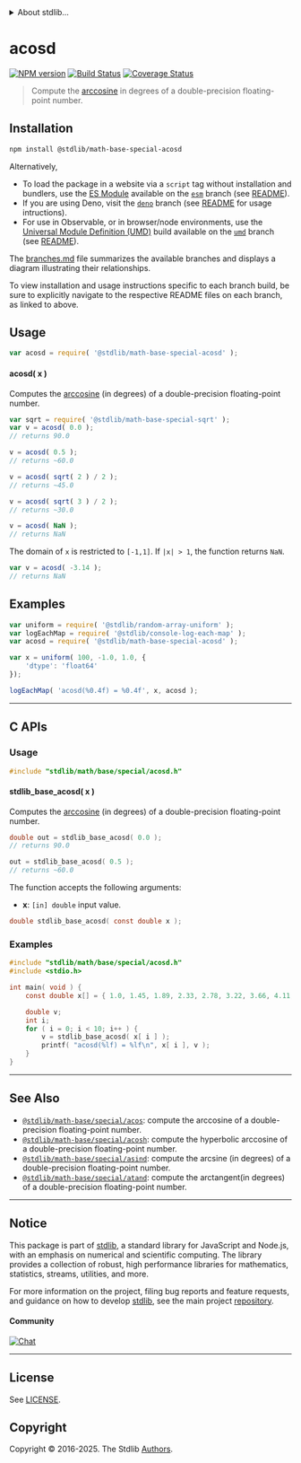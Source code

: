 <!--

@license Apache-2.0

Copyright (c) 2024 The Stdlib Authors.

Licensed under the Apache License, Version 2.0 (the "License");
you may not use this file except in compliance with the License.
You may obtain a copy of the License at

   http://www.apache.org/licenses/LICENSE-2.0

Unless required by applicable law or agreed to in writing, software
distributed under the License is distributed on an "AS IS" BASIS,
WITHOUT WARRANTIES OR CONDITIONS OF ANY KIND, either express or implied.
See the License for the specific language governing permissions and
limitations under the License.

-->


<details>
  <summary>
    About stdlib...
  </summary>
  <p>We believe in a future in which the web is a preferred environment for numerical computation. To help realize this future, we've built stdlib. stdlib is a standard library, with an emphasis on numerical and scientific computation, written in JavaScript (and C) for execution in browsers and in Node.js.</p>
  <p>The library is fully decomposable, being architected in such a way that you can swap out and mix and match APIs and functionality to cater to your exact preferences and use cases.</p>
  <p>When you use stdlib, you can be absolutely certain that you are using the most thorough, rigorous, well-written, studied, documented, tested, measured, and high-quality code out there.</p>
  <p>To join us in bringing numerical computing to the web, get started by checking us out on <a href="https://github.com/stdlib-js/stdlib">GitHub</a>, and please consider <a href="https://opencollective.com/stdlib">financially supporting stdlib</a>. We greatly appreciate your continued support!</p>
</details>

# acosd

[![NPM version][npm-image]][npm-url] [![Build Status][test-image]][test-url] [![Coverage Status][coverage-image]][coverage-url] <!-- [![dependencies][dependencies-image]][dependencies-url] -->

> Compute the [arccosine][arccosine] in degrees of a double-precision floating-point number.

<section class="installation">

## Installation

```bash
npm install @stdlib/math-base-special-acosd
```

Alternatively,

-   To load the package in a website via a `script` tag without installation and bundlers, use the [ES Module][es-module] available on the [`esm`][esm-url] branch (see [README][esm-readme]).
-   If you are using Deno, visit the [`deno`][deno-url] branch (see [README][deno-readme] for usage intructions).
-   For use in Observable, or in browser/node environments, use the [Universal Module Definition (UMD)][umd] build available on the [`umd`][umd-url] branch (see [README][umd-readme]).

The [branches.md][branches-url] file summarizes the available branches and displays a diagram illustrating their relationships.

To view installation and usage instructions specific to each branch build, be sure to explicitly navigate to the respective README files on each branch, as linked to above.

</section>

<section class="usage">

## Usage

```javascript
var acosd = require( '@stdlib/math-base-special-acosd' );
```

#### acosd( x )

Computes the [arccosine][arccosine] (in degrees) of a double-precision floating-point number.

```javascript
var sqrt = require( '@stdlib/math-base-special-sqrt' );
var v = acosd( 0.0 );
// returns 90.0

v = acosd( 0.5 );
// returns ~60.0

v = acosd( sqrt( 2 ) / 2 );
// returns ~45.0

v = acosd( sqrt( 3 ) / 2 );
// returns ~30.0

v = acosd( NaN );
// returns NaN
```

The domain of `x` is restricted to `[-1,1]`. If `|x| > 1`, the function returns `NaN`.

```javascript
var v = acosd( -3.14 );
// returns NaN
```

</section>

<!-- /.usage -->

<section class="examples">

## Examples

<!-- eslint no-undef: "error" -->

```javascript
var uniform = require( '@stdlib/random-array-uniform' );
var logEachMap = require( '@stdlib/console-log-each-map' );
var acosd = require( '@stdlib/math-base-special-acosd' );

var x = uniform( 100, -1.0, 1.0, {
    'dtype': 'float64'
});

logEachMap( 'acosd(%0.4f) = %0.4f', x, acosd );
```

</section>

<!-- /.examples -->

<!-- C interface documentation. -->

* * *

<section class="c">

## C APIs

<!-- Section to include introductory text. Make sure to keep an empty line after the intro `section` element and another before the `/section` close. -->

<section class="intro">

</section>

<!-- /.intro -->

<!-- C usage documentation. -->

<section class="usage">

### Usage

```c
#include "stdlib/math/base/special/acosd.h"
```

#### stdlib_base_acosd( x )

Computes the [arccosine][arccosine] (in degrees) of a double-precision floating-point number.

```c
double out = stdlib_base_acosd( 0.0 );
// returns 90.0

out = stdlib_base_acosd( 0.5 );
// returns ~60.0
```

The function accepts the following arguments:

-   **x**: `[in] double` input value.

```c
double stdlib_base_acosd( const double x );
```

</section>

<!-- /.usage -->

<!-- C API usage notes. Make sure to keep an empty line after the `section` element and another before the `/section` close. -->

<section class="notes">

</section>

<!-- /.notes -->

<!-- C API usage examples. -->

<section class="examples">

### Examples

```c
#include "stdlib/math/base/special/acosd.h"
#include <stdio.h>

int main( void ) {
    const double x[] = { 1.0, 1.45, 1.89, 2.33, 2.78, 3.22, 3.66, 4.11, 4.55, 5.0 };

    double v;
    int i;
    for ( i = 0; i < 10; i++ ) {
        v = stdlib_base_acosd( x[ i ] );
        printf( "acosd(%lf) = %lf\n", x[ i ], v );
    }
}
```

</section>

<!-- /.examples -->

</section>

<!-- /.c -->

<!-- Section for related `stdlib` packages. Do not manually edit this section, as it is automatically populated. -->

<section class="related">

* * *

## See Also

-   <span class="package-name">[`@stdlib/math-base/special/acos`][@stdlib/math/base/special/acos]</span><span class="delimiter">: </span><span class="description">compute the arccosine of a double-precision floating-point number.</span>
-   <span class="package-name">[`@stdlib/math-base/special/acosh`][@stdlib/math/base/special/acosh]</span><span class="delimiter">: </span><span class="description">compute the hyperbolic arccosine of a double-precision floating-point number.</span>
-   <span class="package-name">[`@stdlib/math-base/special/asind`][@stdlib/math/base/special/asind]</span><span class="delimiter">: </span><span class="description">compute the arcsine (in degrees) of a double-precision floating-point number.</span>
-   <span class="package-name">[`@stdlib/math-base/special/atand`][@stdlib/math/base/special/atand]</span><span class="delimiter">: </span><span class="description">compute the arctangent(in degrees) of a double-precision floating-point number.</span>

</section>

<!-- /.related -->

<!-- Section for all links. Make sure to keep an empty line after the `section` element and another before the `/section` close. -->


<section class="main-repo" >

* * *

## Notice

This package is part of [stdlib][stdlib], a standard library for JavaScript and Node.js, with an emphasis on numerical and scientific computing. The library provides a collection of robust, high performance libraries for mathematics, statistics, streams, utilities, and more.

For more information on the project, filing bug reports and feature requests, and guidance on how to develop [stdlib][stdlib], see the main project [repository][stdlib].

#### Community

[![Chat][chat-image]][chat-url]

---

## License

See [LICENSE][stdlib-license].


## Copyright

Copyright &copy; 2016-2025. The Stdlib [Authors][stdlib-authors].

</section>

<!-- /.stdlib -->

<!-- Section for all links. Make sure to keep an empty line after the `section` element and another before the `/section` close. -->

<section class="links">

[npm-image]: http://img.shields.io/npm/v/@stdlib/math-base-special-acosd.svg
[npm-url]: https://npmjs.org/package/@stdlib/math-base-special-acosd

[test-image]: https://github.com/stdlib-js/math-base-special-acosd/actions/workflows/test.yml/badge.svg?branch=main
[test-url]: https://github.com/stdlib-js/math-base-special-acosd/actions/workflows/test.yml?query=branch:main

[coverage-image]: https://img.shields.io/codecov/c/github/stdlib-js/math-base-special-acosd/main.svg
[coverage-url]: https://codecov.io/github/stdlib-js/math-base-special-acosd?branch=main

<!--

[dependencies-image]: https://img.shields.io/david/stdlib-js/math-base-special-acosd.svg
[dependencies-url]: https://david-dm.org/stdlib-js/math-base-special-acosd/main

-->

[chat-image]: https://img.shields.io/gitter/room/stdlib-js/stdlib.svg
[chat-url]: https://app.gitter.im/#/room/#stdlib-js_stdlib:gitter.im

[stdlib]: https://github.com/stdlib-js/stdlib

[stdlib-authors]: https://github.com/stdlib-js/stdlib/graphs/contributors

[umd]: https://github.com/umdjs/umd
[es-module]: https://developer.mozilla.org/en-US/docs/Web/JavaScript/Guide/Modules

[deno-url]: https://github.com/stdlib-js/math-base-special-acosd/tree/deno
[deno-readme]: https://github.com/stdlib-js/math-base-special-acosd/blob/deno/README.md
[umd-url]: https://github.com/stdlib-js/math-base-special-acosd/tree/umd
[umd-readme]: https://github.com/stdlib-js/math-base-special-acosd/blob/umd/README.md
[esm-url]: https://github.com/stdlib-js/math-base-special-acosd/tree/esm
[esm-readme]: https://github.com/stdlib-js/math-base-special-acosd/blob/esm/README.md
[branches-url]: https://github.com/stdlib-js/math-base-special-acosd/blob/main/branches.md

[stdlib-license]: https://raw.githubusercontent.com/stdlib-js/math-base-special-acosd/main/LICENSE

[arccosine]: https://en.wikipedia.org/wiki/Inverse_trigonometric_functions

<!-- <related-links> -->

[@stdlib/math/base/special/acos]: https://github.com/stdlib-js/math-base-special-acos

[@stdlib/math/base/special/acosh]: https://github.com/stdlib-js/math-base-special-acosh

[@stdlib/math/base/special/asind]: https://github.com/stdlib-js/math-base-special-asind

[@stdlib/math/base/special/atand]: https://github.com/stdlib-js/math-base-special-atand

<!-- </related-links> -->

</section>

<!-- /.links -->
